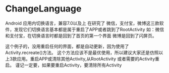 # ChangeLanguage
Android 应用内切换语言，兼容7.0以及上
在研究了 微信，支付宝，微博这三款软件，发现它们切换语言基本都是属于重启了APP或者跳到了RootActivity
如：微信和支付宝，在切换语言时都是回到了首页的第一个界面
微博是回到了闪屏页。

这个例子的，没用重启任何的界面，都是自动更新，因为使用了Activity.recreate()方法。
这个方法应该不是最优使用，所以建议大家还是仿照以上3款应用。重启APP或清除其他Activity,从RootActivity 或者需要的Activity重启。
谨记一定要，如果要重启Activity，要清除所有Activity
